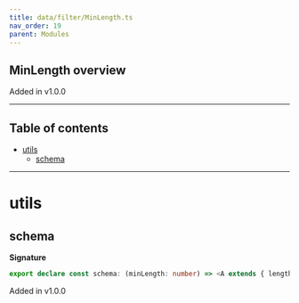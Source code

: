 ```yaml
---
title: data/filter/MinLength.ts
nav_order: 19
parent: Modules
---
```


## MinLength overview

Added in v1.0.0

---

<h2 class="text-delta">Table of contents</h2>

- [utils](#utils)
  - [schema](#schema)

---

# utils

## schema

**Signature**

```ts
export declare const schema: (minLength: number) => <A extends { length: number }>(self: Schema<A>) => Schema<A>
```

Added in v1.0.0
